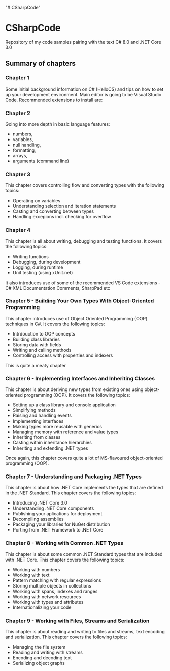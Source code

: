 "# CSharpCode" 
# CSharpCode
Repository of my code samples pairing with the text C# 8.0 and .NET Core 3.0

## Summary of chapters

### Chapter 1
Some initial background information on C# (HelloCS) and tips on how to set up your development environment.
Main editor is going to be Visual Studio Code. 
Recommended extensions to install are:

### Chapter 2
Going into more depth in basic language features:
- numbers, 
- variables, 
- null handling, 
- formatting, 
- arrays, 
- arguments (command line)

### Chapter 3
This chapter covers controlling flow and converting types with the following topics:
- Operating on variables
- Understanding selection and iteration statements
- Casting and converting between types
- Handling excepions incl. checking for overflow

### Chapter 4
This chapter is all about writing, debugging and testing functions. It covers the following topics:
- Writing functions
- Debugging, during development
- Logging, during runtime
- Unit testing (using xUnit.net)

It also introduces use of some of the recommended VS Code extensions - C# XML Documentation Comments, SharpPad etc

### Chapter 5 - Building Your Own Types With Object-Oriented Programming
This chapter introduces use of Object Oriented Programming (OOP) techniques in C#. It covers the following topics:
- Intrdouction to OOP concepts
- Building class libraries
- Storing data with fields
- Writing and calling methods
- Controlling access with properties and indexers

This is quite a meaty chapter

### Chapter 6 - Implementing Interfaces and Inheriting Classes
This chapter is about deriving new types from existing ones using object-oriented programming (OOP). It covers the following topics:
- Setting up a class library and console application
- Simplifying methods
- Raising and handling events
- Implementing interfaces
- Making types more reusable with generics
- Managing memory with reference and value types
- Inheriting from classes
- Casting within inheritance hierarchies
- Inheriting and extending .NET types

Once again, this chapter covers quite a lot of MS-flavoured object-oriented programming (OOP).

### Chapter 7 - Understanding and Packaging .NET Types
This chapter is about how .NET Core implements the types that are defined in the .NET Standard. This chapter covers the following topics:
- Introducing .NET Core 3.0
- Understanding .NET Core components
- Publishing your aplications for deployment
- Decompiling assemblies
- Packaging your libraries for NuGet distribution
- Porting from .NET Framework to .NET Core

### Chapter 8 - Working with Common .NET Types
This chapter is about some common .NET Standard types that are included with .NET Core. This chapter covers the following topics:
- Working with numbers
- Working with text
- Pattern matching with regular expressions
- Storing multiple objects in collections
- Working with spans, indexes and ranges
- Working with network resources
- Working with types and attributes
- Internationalizing your code

### Chapter 9 - Working with Files, Streams and Serialization
This chapter is about reading and writing to files and streams, text encoding and serialization. This chapter covers the following topics:
- Managing the file system
- Reading and writing with streams
- Encoding and decoding text
- Serializing object graphs

